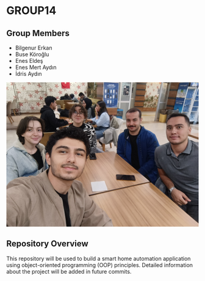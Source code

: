 # GROUP14

## Group Members
- Bilgenur Erkan
- Buse Köroğlu
- Enes Eldeş
- Enes Mert Aydın
- İdris Aydın

![Grup Fotoğrafı](group-photo.jpeg)

## Repository Overview
This repository will be used to build a smart home automation application using object-oriented programming (OOP) principles. Detailed information about the project will be added in future commits.
